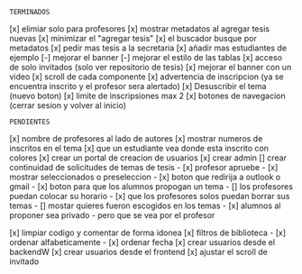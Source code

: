     TERMINADOS
[x] elimiar solo para profesores
[x] mostrar metadatos al agregar tesis nuevas
[x] minimizar el "agregar tesis"
[x] el buscador busque por metadatos
[x] pedir mas tesis a la secretaria
[x] añadir mas estudiantes de ejemplo
[-] mejorar el banner
[-] mejorar el estilo de las tablas
[x] acceso de solo invitados (solo ver repositorio de tesis)
[x] mejorar el banner con un video
[x] scroll de cada componente
[x] advertencia de inscripcion (ya se encuentra inscrito y el profesor sera alertado)
[x] Desuscribir el tema (nuevo boton)
[x] limite de inscripsiones max 2
[x] botones de navegacion (cerrar sesion y volver al inicio)

    PENDIENTES
[x] nombre de profesores al lado de autores
[x] mostrar numeros de inscritos en el tema
[x] que un estudiante vea donde esta inscrito con colores
[x] crear un portal de creacion de usuarios
[x] crear admin
[] crear continuidad de solicitudes de temas de tesis
    - [x] profesor apruebe
    - [x] mostrar seleccionados o preseleccion
    - [x] boton que redirija a outlook o gmail
    - [x] boton para que los alumnos propogan un tema
    - [] los profesores puedan colocar su horario
    - [x] que los profesores solos puedan borrar sus temas
    - [] mostar quieres fueron escogidos en los temas
    - [x] alumnos al proponer sea privado - pero que se vea por el profesor

[x] limpiar codigo y comentar de forma idonea
[x] filtros de biblioteca
    - [x] ordenar alfabeticamente
    - [x] ordenar fecha
[x] crear usuarios desde el backendW
[x] crear usuarios desde el frontend
[x] ajustar el scroll de invitado